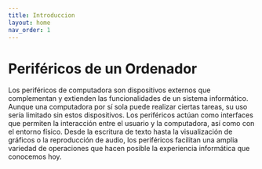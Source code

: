 ```yaml
---
title: Introduccion
layout: home
nav_order: 1
---
```

# Periféricos de un Ordenador

Los periféricos de computadora son dispositivos externos que complementan y extienden las funcionalidades de un sistema informático. Aunque una computadora por sí sola puede realizar ciertas tareas, su uso sería limitado sin estos dispositivos. Los periféricos actúan como interfaces que permiten la interacción entre el usuario y la computadora, así como con el entorno físico. Desde la escritura de texto hasta la visualización de gráficos o la reproducción de audio, los periféricos facilitan una amplia variedad de operaciones que hacen posible la experiencia informática que conocemos hoy.



